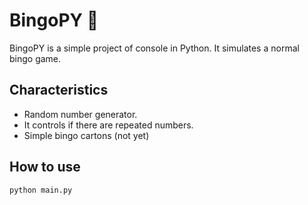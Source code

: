 # BingoPY 🎲

BingoPY is a simple project of console in Python. It simulates a normal bingo game.

## Characteristics 
- Random number generator.
- It controls if there are repeated numbers.
- Simple bingo cartons (not yet)

## How to use
```bash
python main.py
